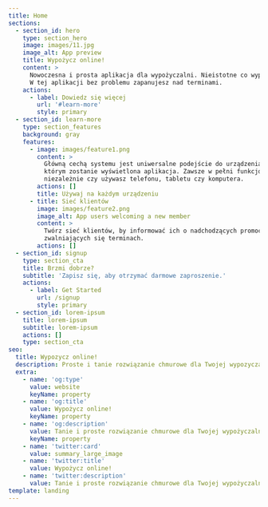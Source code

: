 ```yaml
---
title: Home
sections:
  - section_id: hero
    type: section_hero
    image: images/11.jpg
    image_alt: App preview
    title: Wypożycz online!
    content: >
      Nowoczesna i prosta aplikacja dla wypożyczalni. Nieistotne co wypożyczasz!
      W tej aplikacji bez problemu zapanujesz nad terminami.
    actions:
      - label: Dowiedz się więcej
        url: '#learn-more'
        style: primary
  - section_id: learn-more
    type: section_features
    background: gray
    features:
      - image: images/feature1.png
        content: >
          Główną cechą systemu jest uniwersalne podejście do urządzenia, na
          którym zostanie wyświetlona aplikacja. Zawsze w pełni funkcjonalna,
          niezależnie czy używasz telefonu, tabletu czy komputera.
        actions: []
        title: Używaj na każdym urządzeniu
      - title: Sieć klientów
        image: images/feature2.png
        image_alt: App users welcoming a new member
        content: >
          Twórz sieć klientów, by informować ich o nadchodzących promocjach lub
          zwalniających się terminach.
        actions: []
  - section_id: signup
    type: section_cta
    title: Brzmi dobrze?
    subtitle: 'Zapisz się, aby otrzymać darmowe zaproszenie.'
    actions:
      - label: Get Started
        url: /signup
        style: primary
  - section_id: lorem-ipsum
    title: lorem-ipsum
    subtitle: lorem-ipsum
    actions: []
    type: section_cta
seo:
  title: Wypozycz online!
  description: Proste i tanie rozwiązanie chmurowe dla Twojej wypozyczalni.
  extra:
    - name: 'og:type'
      value: website
      keyName: property
    - name: 'og:title'
      value: Wypożycz online!
      keyName: property
    - name: 'og:description'
      value: Tanie i proste rozwiązanie chmurowe dla Twojej wypożyczalni.
      keyName: property
    - name: 'twitter:card'
      value: summary_large_image
    - name: 'twitter:title'
      value: Wypożycz online!
    - name: 'twitter:description'
      value: Tanie i proste rozwiązanie chmurowe dla Twojej wypożyczalni.
template: landing
---
```

